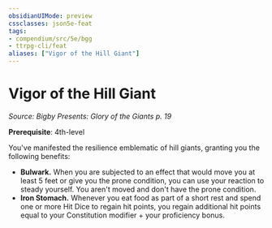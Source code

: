 ```yaml
---
obsidianUIMode: preview
cssclasses: json5e-feat
tags:
- compendium/src/5e/bgg
- ttrpg-cli/feat
aliases: ["Vigor of the Hill Giant"]
---
```

# Vigor of the Hill Giant
*Source: Bigby Presents: Glory of the Giants p. 19*  

**Prerequisite**: 4th-level

You've manifested the resilience emblematic of hill giants, granting you the following benefits:

- **Bulwark.** When you are subjected to an effect that would move you at least 5 feet or give you the prone condition, you can use your reaction to steady yourself. You aren't moved and don't have the prone condition.  
- **Iron Stomach.** Whenever you eat food as part of a short rest and spend one or more Hit Dice to regain hit points, you regain additional hit points equal to your Constitution modifier + your proficiency bonus.
